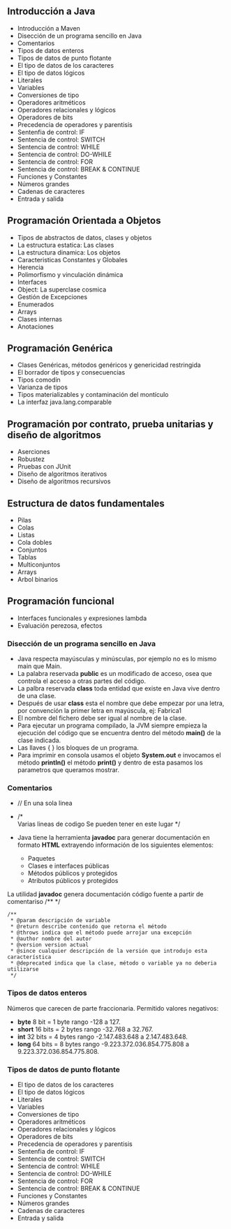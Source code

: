 ## Introducción a Java

- Introducción a Maven
- Disección de un programa sencillo en Java
- Comentarios
- Tipos de datos enteros
- Tipos de datos de punto flotante
- El tipo de datos de los caracteres
- El tipo de datos lógicos
- Literales
- Variables
- Conversiones de tipo
- Operadores aritméticos
- Operadores relacionales y lógicos
- Operadores de bits
- Precedencia de operadores y parentisis
- Sentenfia de control: IF
- Sentencia de control: SWITCH
- Sentencia de control: WHILE
- Sentencia de control: DO-WHILE
- Sentencia de control: FOR
- Sentencia de control: BREAK & CONTINUE
- Funciones y Constantes
- Números grandes
- Cadenas de caracteres
- Entrada y salida

## Programación Orientada a Objetos

- Tipos de abstractos de datos, clases y objetos
- La estructura estatica: Las clases
- La estructura dinamica: Los objetos
- Caracteristicas Constantes y Globales
- Herencia
- Polimorfismo y vinculación dinámica
- Interfaces
- Object: La superclase cosmica
- Gestión de Excepciones
- Enumerados
- Arrays
- Clases internas
- Anotaciones

## Programación Genérica

- Clases Genéricas, métodos genéricos y genericidad restringida
- El borrador de tipos y consecuencias
- Tipos comodín
- Varianza de tipos
- Tipos materializables y contaminación del montículo
- La interfaz java.lang.comparable<T>

## Programación por contrato, prueba unitarias y diseño de algoritmos

- Aserciones
- Robustez
- Pruebas con JUnit
- Diseño de algoritmos iterativos
- Diseño de algoritmos recursivos

## Estructura de datos fundamentales

- Pilas
- Colas
- Listas
- Cola dobles
- Conjuntos
- Tablas
- Multiconjuntos
- Arrays
- Arbol binarios

## Programación funcional

- Interfaces funcionales y expresiones lambda
- Evaluación perezosa, efectos

### Disección de un programa sencillo en Java
- Java respecta mayúsculas y minúsculas, por ejemplo no es lo mismo main que Main.
- La palabra reservada **public** es un modificado de acceso, osea que controla el acceso a otras partes del código.
- La palbra reservada **class** toda entidad que existe en Java vive dentro de una clase.
- Después de usar **class** esta el nombre que debe empezar por una letra, por convención la primer letra en mayúscula, ej: Fabrica1
- El nombre del fichero debe ser igual al nombre de la clase.
- Para ejecutar un programa compilado, la JVM siempre empieza la ejecución del código que se encuentra dentro del método **main()** de la clase indicada.
- Las llaves { } los bloques de un programa.
- Para imprimir en consola usamos el objeto **System.out** e invocamos el método **println()** el método **print()** y dentro de esta pasamos los parametros que queramos mostrar.
  
### Comentarios

- // En una sola linea

- /*  
Varias lineas de codigo
Se pueden tener
en este lugar
*/

- Java tiene la herramienta **javadoc** para generar documentación en formato **HTML** extrayendo información de los siguientes elementos:
  - Paquetes
  - Clases e interfaces públicas
  - Métodos públicos y protegidos
  - Atributos públicos y protegidos

La utilidad **javadoc** genera documentación código fuente a partir de comentariso /** */
```
/**
 * @param descripción de variable
 * @return describe contenido que retorna el método
 * @throws indica que el método puede arrojar una excepción
 * @author nombre del autor
 * @version version actual
 * @since cualquier descripción de la versión que introdujo esta característica
 * @deprecated indica que la clase, método o variable ya no deberia utilizarse
 */
```

### Tipos de datos enteros
Números que carecen de parte fraccionaria. Permitido valores negativos:

- **byte** 8 bit = 1 byte rango -128 a 127.
- **short** 16 bits = 2 bytes rango -32.768 a 32.767.
- **int** 32 bits = 4 bytes rango -2.147.483.648 a 2.147.483.648.
- **long** 64 bits = 8 bytes rango -9.223.372.036.854.775.808 a 9.223.372.036.854.775.808. 


### Tipos de datos de punto flotante



- El tipo de datos de los caracteres
- El tipo de datos lógicos
- Literales
- Variables
- Conversiones de tipo
- Operadores aritméticos
- Operadores relacionales y lógicos
- Operadores de bits
- Precedencia de operadores y parentisis
- Sentenfia de control: IF
- Sentencia de control: SWITCH
- Sentencia de control: WHILE
- Sentencia de control: DO-WHILE
- Sentencia de control: FOR
- Sentencia de control: BREAK & CONTINUE
- Funciones y Constantes
- Números grandes
- Cadenas de caracteres
- Entrada y salida




